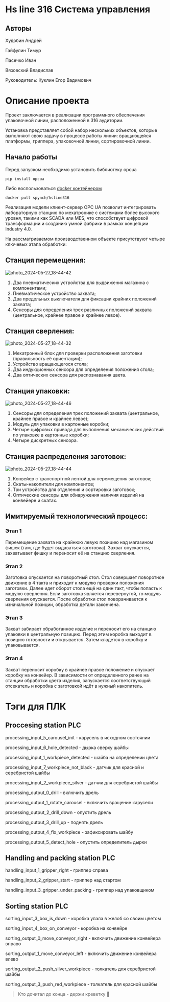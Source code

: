 # Hs line 316 Система управления 
 
## Авторы 
 
Худобин Андрей

Гайфулин Тимур

Пасечко Иван

Вязовский Владислав 
 
Руководитель: 
Куклин Егор Вадимович 
 
# Описание проекта 
 
Проект заключается в реализации программного обеспечения упаковочной линии, расположенной в 316 аудитории. 
 
Установка представляет собой набор нескольких объектов, которые выполняют свою задачу в процессе работы линии: вращающейся платформы, гриппера, упаковочной линии, сортировочной линии. 
 
## Начало работы 
 
Перед запуском необходимо установить библиотеку opcua 
 
    pip install opcua 
 
Либо воспользоваться [docker контейнером](https://hub.docker.com/repository/docker/spynch/hsline316/general )   

    docker pull spynch/hsline316

Реализация модели клиент-сервер OPC UA позволит интегрировать лабораторную станцию по мехатронике с системами более высокого уровня, такими как SCADA или MES, что способствует цифровой трансформации и созданию умной фабрики в рамках концепции Industry 4.0.   

На рассматриваемом производственном объекте присутствуют четыре ключевых этапа обработки: 
 
## Станция перемещения: 

 ![photo_2024-05-27_18-44-42](https://github.com/Spynch/HS_line316/assets/110130006/954335ad-1ccb-4438-a3f8-2222028dbce3)

1. Два пневматических устройства для выдвижения магазина с компонентами; 
2. Пневматическое устройство захвата; 
3. Два предельных выключателя для фиксации крайних положений захвата; 
4. Сенсоры для определения трех различных положений захвата (центральное, крайнее правое и крайнее левое). 
 
## Станция сверления: 

![photo_2024-05-27_18-44-32](https://github.com/Spynch/HS_line316/assets/110130006/494b93d8-83f6-4c23-a437-ab748e7b1125)

1. Мехатронный блок для проверки расположения заготовки (правильность её ориентации); 
2. Устройство вращающегося стола; 
3. Два индукционных сенсора для определения положения стола; 
4. Два оптических сенсора для распознавания цвета. 
 
## Станция упаковки: 

![photo_2024-05-27_18-44-46](https://github.com/Spynch/HS_line316/assets/110130006/7fd1a6e3-e4ea-4f62-ad4f-d0270033e25f)

1. Сенсоры для определения трех положений захвата (центральное, крайнее правое и крайнее левое); 
2. Модуль для упаковки в картонные коробки; 
3. Четыре цифровых привода для выполнения механических действий по упаковке в картонные коробки; 
4. Четыре дискретных сенсора. 
 
## Станция распределения заготовок: 

 ![photo_2024-05-27_18-44-44](https://github.com/Spynch/HS_line316/assets/110130006/1e70fb35-7167-40b7-9e6b-237a5c021b98)

1. Конвейер с транспортной лентой для перемещения заготовок; 
2. Скаты-накопители для компонентов; 
3. Три устройства для отделения и сортировки заготовок; 
4. Оптические сенсоры для обнаружения наличия изделий на конвейере и скатах.
  
 
## Имитируемый технологический процесс: 
 
### Этап 1 
 
Перемещение захвата на крайнюю левую позицию над магазином фишек (там, где будет выдаваться заготовка). Захват опускается, захватывает фишку и переносит её на станцию сверления. 
 
### Этап 2 
 
Заготовка опускается на поворотный стол. Стол совершает поворотное движение в 4 такта и приходит к модулю проверки положения заготовки. Далее идет оборот стола ещё на один такт, чтобы попасть к модулю сверления. Если заготовка является перевернутой, то модуль сверления опускается. После обработки стол поворачивается к изначальной позиции, обработка детали закончена. 
 
### Этап 3 
 
Захват забирает обработанное изделие и переносит его на станцию упаковки в центральную позицию. Перед этим коробка выходит в позицию готовности и открывается. Затем кладется в коробку и упаковывается. 
 
### Этап 4 
 
Захват переносит коробку в крайнее правое положение и опускает коробку на конвейер. В зависимости от определенного ранее на станции обработки цвета изделия, запускается соответствующий отсекатель и коробка c заготовкой идёт в нужный накопитель. 
 
# Тэги для ПЛК 
 
## Proccesing station PLC
 
processing_input_5_carousel_init - карусель в исходном состоянии 
 
processing_input_6_hole_detected - дырка сверху шайбы 
 
processing_input_1_workpiece_detected - шайба на определении цвета 
 
processing_input_7_workpiece_not_black - датчик для красной и серебристой шайбы 
 
processing_input_2_workpiece_silver - датчик для серебристой шайбы 
 
processing_output_0_drill - включить дрель 
 
processing_output_1_rotate_carousel - включить вращение карусели 
 
processing_output_2_drill_down - опустить дрель 
 
processing_output_3_drill_up - поднять дрель 
 
processing_output_4_fix_workpiece - зафиксировать шайбу 
 
processing_output_5_detect_hole - опустить определитель дырки 
 
## Handling and packing station PLC
 
handling_input_1_gripper_right - гриппер справа 
 
handling_input_2_gripper_start - гриппер над стартом 
 
handling_input_3_gripper_under_packing - гриппер над упаковщиком 
 
## Sorting station PLC 
 
sorting_input_3_box_is_down - коробка упала в желоб со своим цветом 
 
sorting_input_4_box_on_conveyor - коробка на конвейре 
 
sorting_output_0_move_conveyor_right - включить движение конвейера вправо 
 
sorting_output_1_move_conveyor_left - включить движение конвейера влево 
 
sorting_output_2_push_silver_workpiece - толкатель для серебристой шайбы 
 
sorting_output_3_push_red_workpiece - толкатель для красной шайбы

> Кто дочитал до конца - держи креветку :fried_shrimp:
